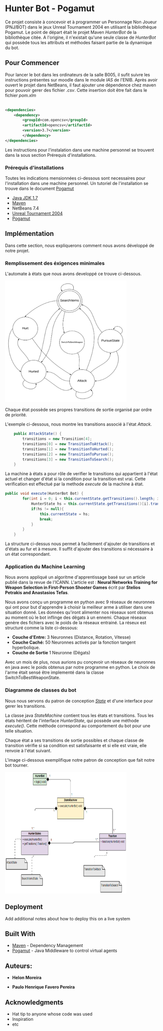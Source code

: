 # Hunter Bot - Pogamut

Ce projet consiste à concevoir et à programmer un Personnage Non Joueur (PNJ/BOT) dans le jeux Unreal Tournament 2004 en utilisant la bibliothèque Pogamut.
Le point de départ était le projet Maven *HunterBot* de la bibliothèque citée.
A l'origine, il n'existait qu'une seule classe de *HunterBot* qui possède tous les attributs et méthodes faisant partie de la dynamique du bot.


## Pour Commencer

Pour lancer le bot dans les ordinateurs de la salle B005, il sufit suivre les instructions présentes sur moodle dans le module *IAS* de l'ENIB. Après avoir ouvert le projet dans NetBeans, il faut ajouter une dépendence chez maven pour pouvoir gerer des fichier *.csv*. Cette insertion doit être fait dans le fichier *pom.xlm* 

```xml

<dependencies>
    <dependency>
        <groupId>com.opencsv</groupId>
        <artifactId>opencsv</artifactId>
        <version>3.7</version>
        </dependency>
</dependencies>
```

Les instructions pour l'instalation dans une machine personnel se trouvent dans la sous section Prérequis d'installations.

### Prérequis d'installations

Toutes les indications mensionnées ci-dessous sont necessaires pour l'installation dans une machine personnel. Un tutoriel de l'installation se trouve dans le document [Pogamut](http://pogamut.cuni.cz/main/tiki-view_blog_post.php?postId=47)

* [Java JDK 1.7](https://www.oracle.com/technetwork/java/javase/downloads/jdk8-downloads-2133151.html)
* [Maven](https://maven.apache.org/)
*  NetBeans 7.4
*  [Unreal Tournament 2004](https://store.steampowered.com/app/13230/Unreal_Tournament_2004_Editors_Choice_Edition/)
*  [Pogamut](http://pogamut.cuni.cz/main/tiki-index.php) 

## Implémentation

Dans cette section, nous expliquerons comment nous avons développé de notre projet.

### Remplissement des éxigences minimales

L'automate à états que nous avons developpé ce trouve ci-dessous.

<img src="https://github.com/PauloFavero/HunterBot-Pogamut/blob/master/Bot_States.png" width="400" height="400" />

Chaque état possède ses propres transitions de sortie organisé par ordre de priorité.

L'exemple ci-dessous, nous montre les transitions associé à l'état *Attack*. 

```java
    public AttackState() {
        transitions = new Transition[4];
        transitions[0] = new TransitionToAttack();
        transitions[1] = new TransitionToHurted();
        transitions[2] = new TransitionToPursue();
        transitions[3] = new TransitionToSearch();
    }
```

La machine à états a pour rôle de verifier le transitions qui appartient à l'état actuel et changer d'état si la condition pour la transition est vrai. Cette verification est effectué par la methode *execute* de la machine à état.

```java
public void execute(HunterBot Bot) {
        for(int i = 0; i < this.currentState.getTransitions().length; i++){
            HunterState hs = this.currentState.getTransitions()[i].transition(Bot);
            if(hs != null){
                this.currentState = hs;
                break;
            }
        }
    }
 ```
 La structure ci-dessus nous permet à facilement d'ajouter de transitions et d'états au fur et à mesure. Il suffit d'ajouter des transitions si nécessaire à un état correspondant.
 
 ### Application du Machine Learning
 
 Nous avons appliqué un algoritme d'apprentissage basé sur un article publié dans la revue de l'ICANN. L'article est : **Neural Networks Training for Weapon Selection in First-Person Shooter Games** écrit par **Stelios Petrakis and Anastasios Tefas**.
 
 Nous avons conçu un programme en python avec 9 réseaux de neuronnes qui ont pour but d'apprendre à choisir la meilleur arme à utiliser dans une situation donné. Les données qu'iront alimenter nos réseaux sont obtenus au moment où le bot inflinge  des dêgats à un ennemi. Chaque réseaux genère des fichiers avec le poids de la réseaux entrainé. 
 La réseux est structuré comme la liste ci-dessous:
 
 * **Couche d'Entre:** 3 Neuronnes (Distance, Rotation, Vitesse)
 * **Couche Caché:** 50 Neuronnes activés par la fonction tangent hyperbolique.
 * **Couche de Sortie** 1 Neuronne (Dêgats)

 Avec un mois de plus, nous aurions pu conçevoir un réseaux de neuronnes en java avec le poids obtenus par notre programme en python.
 Le choix de l'arme était sensé être implementé dans la classe SwitchToBestWeaponState.

### Diagramme de classes du bot

Nous nous servons du patron de conception *[State](https://sourcemaking.com/design_patterns/state)* et d'une interface pour gerer les transitions. 

La classe java *StateMachine* contient tous les états et transitions. Tous les états héritent de l'interface *HunterState*, qui possède une méthode *execute()*. Cette méthode correspond au comportement du bot pour une telle situation.

Chaque état a ses transitions de sortie possibles et chaque classe de transition vérifie si sa condition est satisfaisante et si elle est vraie, elle renvoie à l'état suivant.

L'image ci-dessous exemplifique notre patron de conception que fait notre bot tourner.

<img src="https://github.com/PauloFavero/HunterBot-Pogamut/blob/master/Bot_UML.png" width="400" height="400" />

## Deployment

Add additional notes about how to deploy this on a live system

## Built With

* [Maven](https://maven.apache.org/) - Dependency Management
* [Pogamut](http://pogamut.cuni.cz/main/tiki-index.php) - Java Middleware to control virtual agents

## Auteurs: 

* **Helon Moreira**

* **Paulo Henrique Favero Pereira**

## Acknowledgments

* Hat tip to anyone whose code was used
* Inspiration
* etc

